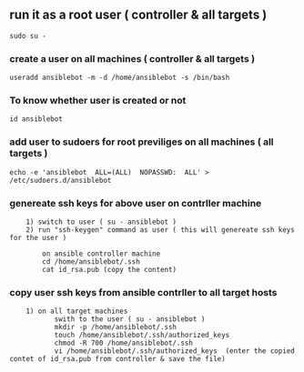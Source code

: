 ## run it as a root user ( controller & all targets )

	sudo su -
	
### create a user on all machines ( controller & all targets )

	useradd ansiblebot -m -d /home/ansiblebot -s /bin/bash

### To know whether user is created or not

	id ansiblebot

### add user to sudoers for root previliges  on all machines ( all targets )

	echo -e 'ansiblebot  ALL=(ALL)  NOPASSWD:  ALL' > /etc/sudoers.d/ansiblebot

### genereate ssh keys for above user on contrller machine 

```
	1) switch to user ( su - ansiblebot )
	2) run "ssh-keygen" command as user ( this will genereate ssh keys for the user ) 
```
```
        on ansible controller machine
		cd /home/ansiblebot/.ssh 
		cat id_rsa.pub (copy the content)
```
### copy user ssh keys from ansible contrller to all target hosts

```
	1) on all target machines
		   swith to the user ( su - ansiblebot )
		   mkdir -p /home/ansiblebot/.ssh
		   touch /home/ansiblebot/.ssh/authorized_keys
		   chmod -R 700 /home/ansiblebot/.ssh
		   vi /home/ansiblebot/.ssh/authorized_keys  (enter the copied contet of id_rsa.pub from controller & save the file)
```	
	

